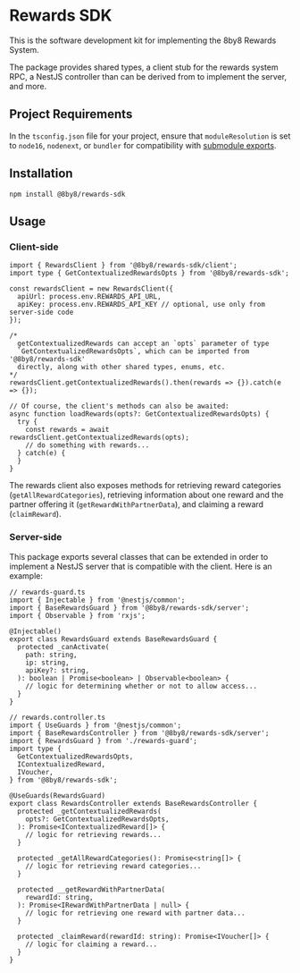 # Rewards SDK

This is the software development kit for implementing the 8by8 Rewards System.

The package provides shared types, a client stub for the rewards system RPC, a
NestJS controller than can be derived from to implement the server, and more.

## Project Requirements

In the `tsconfig.json` file for your project, ensure that `moduleResolution` is
set to `node16`, `nodenext`, or `bundler` for compatibility with
[submodule exports](https://nodejs.org/api/packages.html#exports).

## Installation

```
npm install @8by8/rewards-sdk
```

## Usage

### Client-side

```
import { RewardsClient } from '@8by8/rewards-sdk/client';
import type { GetContextualizedRewardsOpts } from '@8by8/rewards-sdk';

const rewardsClient = new RewardsClient({
  apiUrl: process.env.REWARDS_API_URL,
  apiKey: process.env.REWARDS_API_KEY // optional, use only from server-side code
});

/*
  getContextualizedRewards can accept an `opts` parameter of type
  `GetContextualizedRewardsOpts`, which can be imported from '@8by8/rewards-sdk'
  directly, along with other shared types, enums, etc.
*/
rewardsClient.getContextualizedRewards().then(rewards => {}).catch(e => {});

// Of course, the client's methods can also be awaited:
async function loadRewards(opts?: GetContextualizedRewardsOpts) {
  try {
    const rewards = await rewardsClient.getContextualizedRewards(opts);
	// do something with rewards...
  } catch(e) {
  }
}
```

The rewards client also exposes methods for retrieving reward categories
(`getAllRewardCategories`), retrieving information about one reward and the
partner offering it (`getRewardWithPartnerData`), and claiming a reward
(`claimReward`).

### Server-side

This package exports several classes that can be extended in order to implement
a NestJS server that is compatible with the client. Here is an example:

```
// rewards-guard.ts
import { Injectable } from '@nestjs/common';
import { BaseRewardsGuard } from '@8by8/rewards-sdk/server';
import { Observable } from 'rxjs';

@Injectable()
export class RewardsGuard extends BaseRewardsGuard {
  protected _canActivate(
    path: string,
    ip: string,
    apiKey?: string,
  ): boolean | Promise<boolean> | Observable<boolean> {
    // logic for determining whether or not to allow access...
  }
}
```

```
// rewards.controller.ts
import { UseGuards } from '@nestjs/common';
import { BaseRewardsController } from '@8by8/rewards-sdk/server';
import { RewardsGuard } from './rewards-guard';
import type {
  GetContextualizedRewardsOpts,
  IContextualizedReward,
  IVoucher,
} from '@8by8/rewards-sdk';

@UseGuards(RewardsGuard)
export class RewardsController extends BaseRewardsController {
  protected _getContextualizedRewards(
    opts?: GetContextualizedRewardsOpts,
  ): Promise<IContextualizedReward[]> {
	// logic for retrieving rewards...
  }

  protected _getAllRewardCategories(): Promise<string[]> {
    // logic for retrieving reward categories...
  }

  protected __getRewardWithPartnerData(
    rewardId: string,
  ): Promise<IRewardWithPartnerData | null> {
    // logic for retrieving one reward with partner data...
  }

  protected _claimReward(rewardId: string): Promise<IVoucher[]> {
    // logic for claiming a reward...
  }
}
```
